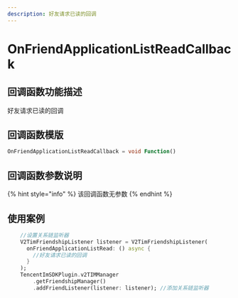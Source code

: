 ```yaml
---
description: 好友请求已读的回调
---
```


# OnFriendApplicationListReadCallback

## 回调函数功能描述

好友请求已读的回调

## 回调函数模版

```dart
OnFriendApplicationListReadCallback = void Function()
```

## 回调函数参数说明

{% hint style="info" %}
该回调函数无参数
{% endhint %}

## 使用案例

```dart
    //设置关系链监听器
    V2TimFriendshipListener listener = V2TimFriendshipListener(
      onFriendApplicationListRead: () async {
        //好友请求已读的回调
      }
    );
    TencentImSDKPlugin.v2TIMManager
        .getFriendshipManager()
        .addFriendListener(listener: listener); //添加关系链监听器
```

